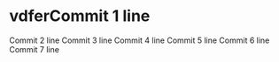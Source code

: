 # vdferCommit 1 line
Commit 2 line
Commit 3 line
Commit 4 line
Commit 5 line
Commit 6 line
Commit 7 line

